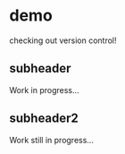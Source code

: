 # demo

checking out version control!

## subheader

Work in progress...

## subheader2

Work still in progress...